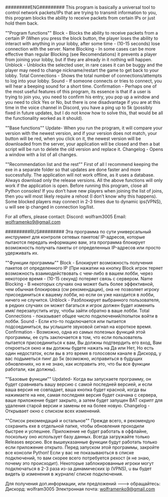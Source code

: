 #########ENG#########
This program is basically a universal tool to control network packets/IPs that are trying to transmit information to you, this program blocks the ability to receive packets from certain IPs or just hold them back.

""Program functions""
Block - Blocks the ability to receive packets from a certain IP (When you press the block button, the player loses the ability to interact with anything in your lobby, after some time - (10-15 seconds) lose connection with the server.
Name Blocking - In some cases can be more effective than regular Blocking (see Recomendations) it prevents a player from joining your lobby, but if they are already in it nothing will happen.
Unblock - Unblocks the selected user, in rare cases it can be buggy and the player may need to change nickname/restart the game to get back to your lobby.
Total Connections - Shows the total number of connections/attempts to log into your lobby.
Sound - If someone connects or tries to connect, you will hear a beeping sound for a short time.
Confirmation - Perhaps one of the most useful features of this program, its essence is that if a user is trying to join you, you need to confirm his entry, you pop up a window and you need to click Yes or No, but there is one disadvantage if you are at this time in the voice channel in Discord, you have a ping up to 5k (possibly fixed in future updates, but I do not know how to solve this, that would be all the functionality worked as it should).

""Base functions""
Update- When you run the program, it will compare your version with the newest version, and if your version does not match, your button will be red, when you click on it, the newest version will be downloaded from the server, your application will be closed and then a bat script will be run to delete the old version and replace it.
Changelog - Opens a window with a list of all changes.

""Recommendation list and the rest""
First of all I recommend keeping the exe in a separate folder so that updates are done faster and more successfully.
The application will not work offline, as it uses a database.
Always download only the release versions.
All the above functions will only work if the application is open.
Before running this program, close all Python consoles!
If you don’t have new players when joining the list of joins, then you will most likely require a rehost (I don’t know why this happens).
Some blocked players may connect in 2-3 times due to dynamic ips(VPNS), u will see ip changed in connection log/list.

For all offers, please contact:
Discord: wolfram3005
Email: wolframenko9@gmail.com




#########RUS#########
Эта программа по сути универсальный инструмент для контроля сетевых пакетов/ IP-адресов, которые пытаются передать информацию вам, эта программа блокирует возможность получать пакеты от определенных IP-адресов или просто удерживать их.

""Функции программы""
Block - Блокирует возможность получения пакетов от определенного IP (При нажатии на кнопку Block игрок теряет возможность взаимодействовать с чем-либо в вашем лобби, через некоторое время - (10-15 секунд) потеряет связь с сервером.
Name Blocking - В некоторых случаях она может быть более эффективной, чем обычная блокировка (см рекомендации), она не позволяет игроку присоединиться к вашему лобби, но если он уже находится в лобби, ничего не случится.
Unblock - Разблокирует выбранного пользователя, в редких случаях он может багаться и игрок должен будет изменить имя/ перезапустить игру, чтобы зайти обратно в ваше лобби.
Total Connections - показывает общее число подключений/попыток войти в лобби.
Sound - Если кто-то подключается или пытается подсоединиться, вы услышите звуковой сигнал на короткое время.
Confirmation - Возможно, одна из самых полезных функций этой программы, ее суть заключается в том, что если пользователь пытается присоединиться к вам, Вы должны подтвердить его вход, Вам откроеться окно и вы должны  будете нажать на Да или Нет, Но есть один недостаток, если вы в это время в голосовом канале в Дискорд, у вас подыметься пинг до 5к (возможно, исправиться в будущих обновлениях, но я не знаю, как исправить это, что бы все функции работали, как должны).

""Базовые функции""
Updated- Когда вы запускаете программу, он будет сравнивать вашу версию с самой последней версией, и если ваша версия не совпадает, ваша кнопка будет красной, когда вы нажимаете на нее, самая последняя версия будет скачана с сервера, ваше приложение будет закрыто, а затем будет запущен BAT скрипт для удаления старой версии и замены ее на более новую.
Changelog - Открывает окно с списком всех изменений.

""Список рекомендаций и остальное""
Прежде всего, я рекомендую сохранить exe в отдельной папке, чтобы обновления проходили быстрее и успешнее.
Приложение не будет работать в оффлайне, поскольку оно использует базу данных.
Всегда загружайте только Releases версию.
Все вышеуказанные функции будут работать только если приложение открыто.
Перед запуском этой программы, закройте все консоли Python!
Если у вас не показываються в списке подключений, то вам скорее всего потребуется рехост (я не знаю, почему это происходит).
Некоторые заблокированные игроки могут подключаться в 2-3 раза из-за динамических ip (VPNS), u вы будет видеть ip изменения в журнале/ списке подключения.

Для получения доп.информации, или предложений ---> обращайтесь:
Дискорд: wolfram3005
Электронная почта: wolframenko9@gmail.com





